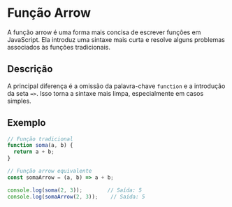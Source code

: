 # Função Arrow

A função arrow é uma forma mais concisa de escrever funções em JavaScript. Ela introduz uma sintaxe mais curta e resolve alguns problemas associados às funções tradicionais.

## Descrição

A principal diferença é a omissão da palavra-chave `function` e a introdução da seta `=>`. Isso torna a sintaxe mais limpa, especialmente em casos simples.

## Exemplo

```javascript
// Função tradicional
function soma(a, b) {
  return a + b;
}

// Função arrow equivalente
const somaArrow = (a, b) => a + b;

console.log(soma(2, 3));        // Saída: 5
console.log(somaArrow(2, 3));    // Saída: 5
